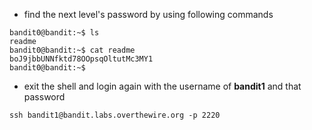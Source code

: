 - find the next level's password by using following commands

```
bandit0@bandit:~$ ls
readme
bandit0@bandit:~$ cat readme
boJ9jbbUNNfktd78OOpsqOltutMc3MY1
bandit0@bandit:~$
```

- exit the shell and login again with the username of **bandit1** and that password

```
ssh bandit1@bandit.labs.overthewire.org -p 2220
```